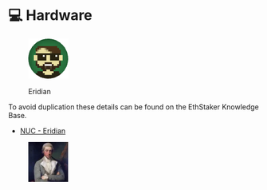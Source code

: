 # 💻 Hardware

<figure><img src="https://raw.githubusercontent.com/DVStakers/docs/main/.gitbook/assets/Eridian.png" alt=""><figcaption><p>Eridian</p></figcaption></figure>

To avoid duplication these details can be found on the EthStaker Knowledge Base.

* [NUC - Eridian](https://ethstaker.gitbook.io/ethstaker-knowledge-base/hardware/hardware-examples/nuc-eridian)

<figure><img src="../.gitbook/assets/image (1).png" alt="Eridian NUC Setup"><figcaption></figcaption></figure>





